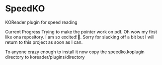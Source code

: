 # SpeedKO
KOReader plugin for speed reading

Current Progress
Trying to make the pointer work on pdf. Oh wow my first like ona repository. I am so excited!🥳. Sorry for slacking off a bit but I will return to this project as soon as I can.

To anyone crazy enough to install it now
copy the speedko.koplugin directory to koreader/plugins/directory


